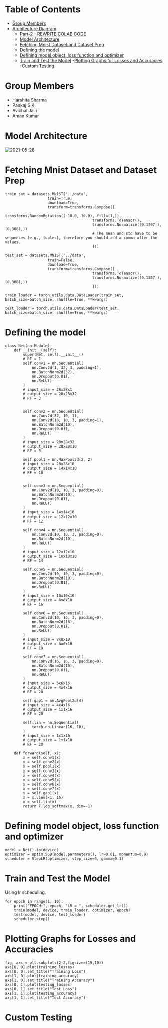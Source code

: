 # Table of Contents
- [Group Members](https://github.com/amanjain487/tsai-eva6/blob/main/Assignments/S4/README_2.md#group-members)
- [Architecture Diagram](https://github.com/amanjain487/tsai-eva6/blob/main/Assignments/S4/README_2_2.md#table-of-contents)
    - [Part-2 - REWRITE COLAB CODE](https://github.com/amanjain487/tsai-eva6/blob/main/Assignments/S4/README_2.md#part-1---backpropagation)
    - [Model Architecture](https://github.com/amanjain487/tsai-eva6/blob/main/Assignments/S4/README_2.md#neural-network)
    - [Fetching Mnist Dataset and Dataset Prep](https://github.com/amanjain487/tsai-eva6/blob/main/Assignments/S4/README_2.md#Fetching-Mnist-Dataset-and-Dataset-Prep)
    - [Defining the model](https://github.com/amanjain487/tsai-eva6/tree/main/Assignments/S4#Defining-the-model)
    - [Defining model object, loss function and optimizer](https://github.com/amanjain487/tsai-eva6/tree/main/Assignments/S4#Defining-model-object,-loss-function-and-optimizer)
    - [Train and Test the Model](https://github.com/amanjain487/tsai-eva6/tree/main/Assignments/S4#Train-and-Test-the-Model)
    -[Plotting Graphs for Losses and Accuracies](https://github.com/amanjain487/tsai-eva6/tree/main/Assignments/S4#Plotting-Graphs-for-Losses-and-Accuracies)
    -[Custom Testing](https://github.com/amanjain487/tsai-eva6/tree/main/Assignments/S4#Custom-Testing)

# Group Members
- Harshita Sharma
- Pankaj S K
- Avichal Jain
- Aman Kumar

# Model Architecture
![2021-05-28](https://user-images.githubusercontent.com/16293041/119993770-90a5c400-bfe9-11eb-8afe-a164e5f7d34b.jpg)

# Fetching Mnist Dataset and Dataset Prep

```
train_set = datasets.MNIST('../data', 
                   train=True, 
                   download=True,
                   transform=transforms.Compose([
                                       transforms.RandomRotation((-10.0, 10.0), fill=(1,)),
                                       transforms.ToTensor(),
                                       transforms.Normalize((0.1307,), (0.3081,)) 
                                       # The mean and std have to be sequences (e.g., tuples), therefore you should add a comma after the values. 
                                       ]))

test_set = datasets.MNIST('../data', 
                   train=False, 
                   download=True,
                   transform=transforms.Compose([
                                       transforms.ToTensor(),
                                       transforms.Normalize((0.1307,), (0.3081,))
                                       ]))

```
```
train_loader = torch.utils.data.DataLoader(train_set, batch_size=batch_size, shuffle=True, **kwargs)

test_loader = torch.utils.data.DataLoader(test_set, batch_size=batch_size, shuffle=True, **kwargs)

```

# Defining the model

```
class Net(nn.Module):
    def __init__(self):
        super(Net, self).__init__()
        # RF = 1
        self.conv1 = nn.Sequential(
            nn.Conv2d(1, 32, 3, padding=1),
            nn.BatchNorm2d(32),
            nn.Dropout(0.01),
            nn.ReLU()
        ) 
        # input_size = 28x28x1
        # output_size = 28x28x32
        # RF = 3


        self.conv2 = nn.Sequential(
            nn.Conv2d(32, 10, 1),
            nn.Conv2d(10, 10, 3, padding=1),
            nn.BatchNorm2d(10),
            nn.Dropout(0.01),
            nn.ReLU()
        ) 
        # input_size = 28x28x32
        # output_size = 28x28x10
        # RF = 5

        self.pool1 = nn.MaxPool2d(2, 2) 
        # input_size = 28x28x10
        # output_size = 14x14x10
        # RF = 10


        self.conv3 = nn.Sequential(
            nn.Conv2d(10, 10, 3, padding=0),
            nn.BatchNorm2d(10),
            nn.Dropout(0.01),
            nn.ReLU()
        ) 
        # input_size = 14x14x10
        # output_size = 12x12x10
        # RF = 12

        self.conv4 = nn.Sequential(
            nn.Conv2d(10, 10, 3, padding=0),
            nn.BatchNorm2d(10),
            nn.ReLU()
        ) 
        # input_size = 12x12x10
        # output_size = 10x10x10
        # RF = 14

        self.conv5 = nn.Sequential(
            nn.Conv2d(10, 10, 3, padding=0),
            nn.BatchNorm2d(10),
            nn.Dropout(0.01),
            nn.ReLU()
        ) 
        # input_size = 10x10x10
        # output_size = 8x8x10
        # RF = 16

        self.conv6 = nn.Sequential(
            nn.Conv2d(10, 16, 3, padding=0),
            nn.BatchNorm2d(16),
            nn.Dropout(0.01),
            nn.ReLU()
        ) 
        # input_size = 8x8x10
        # output_size = 6x6x16
        # RF = 18

        self.conv7 = nn.Sequential(
            nn.Conv2d(16, 16, 3, padding=0),
            nn.BatchNorm2d(16),
            nn.Dropout(0.01),
            nn.ReLU()
        ) 
        # input_size = 6x6x16
        # output_size = 4x4x16
        # RF = 20

        self.gap1 = nn.AvgPool2d(4) 
        # input_size = 4x4x16
        # output_size = 1x1x16
        # RF = 20

        self.lin = nn.Sequential(
            torch.nn.Linear(16, 10),
        ) 
        # input_size = 1x1x16
        # output_size = 1x1x10
        # RF = 20

    def forward(self, x):
        x = self.conv1(x)
        x = self.conv2(x)
        x = self.pool1(x)
        x = self.conv3(x)
        x = self.conv4(x)
        x = self.conv5(x)
        x = self.conv6(x)
        x = self.conv7(x)
        x = self.gap1(x)
        x = x.view(-1, 16)
        x = self.lin(x)
        return F.log_softmax(x, dim=-1)
```

# Defining model object, loss function and optimizer

```
model = Net().to(device)
optimizer = optim.SGD(model.parameters(), lr=0.01, momentum=0.9)
scheduler = StepLR(optimizer, step_size=6, gamma=0.1)
```


# Train and Test the Model
Using lr scheduling.
```
for epoch in range(1, 10):
    print("EPOCH:", epoch, "LR = ", scheduler.get_lr())
    train(model, device, train_loader, optimizer, epoch)
    test(model, device, test_loader)
    scheduler.step()
```

# Plotting Graphs for Losses and Accuracies
```
fig, axs = plt.subplots(2,2,figsize=(15,10))
axs[0, 0].plot(training_losses)
axs[0, 0].set_title("Training Loss")
axs[1, 0].plot(training_accuracy)
axs[1, 0].set_title("Training Accuracy")
axs[0, 1].plot(testing_losses)
axs[0, 1].set_title("Test Loss")
axs[1, 1].plot(testing_accuracy)
axs[1, 1].set_title("Test Accuracy")
```

# Custom Testing


